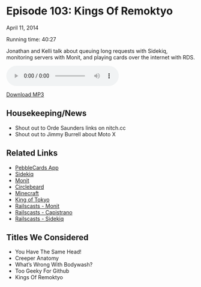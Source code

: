 Episode 103: Kings Of Remoktyo
====
April 11, 2014

Running time: 40:27

Jonathan and Kelli talk about queuing long requests with Sidekiq, monitoring servers with Monit, and playing cards over the internet with RDS.

<audio preload="auto" controls>
    <source src="https://s3.amazonaws.com/nitch/Episode_103_Kings_Of_Remoktyo.mp3" type="audio/mpeg" />
    <source src="https://s3.amazonaws.com/nitch/Episode_103_Kings_Of_Remoktyo.ogg" type="audio/ogg" />
    Your browser does not support HTML5 audio. Please download the episode using the link below.
</audio>

[Download MP3](https://s3.amazonaws.com/nitch/Episode_103_Kings_Of_Remoktyo.mp3 "Episode 103: Kings Of Remoktyo")

## Housekeeping/News

* Shout out to Orde Saunders links on nitch.cc
* Shout out to Jimmy Burrell about Moto X


## Related Links

* [PebbleCards App](http://keanulee.com/pebblecards/)
* [Sidekiq](http://sidekiq.org/)
* [Monit](http://mmonit.com/monit/)
* [Circlebeard](http://cdn-usa.gagbay.com/2012/07/circlebeard-119626.jpg)
* [Minecraft](https://minecraft.net/)
* [King of Tokyo](http://boardgamegeek.com/boardgame/70323/king-of-tokyo)
* [Railscasts - Monit](http://railscasts.com/episodes/375-monit)
* [Railscasts - Capistrano](http://railscasts.com/episodes/337-capistrano-recipes)
* [Railscasts - Sidekiq](http://railscasts.com/episodes/366-sidekiq)

## Titles We Considered

* You Have The Same Head!
* Creeper Anatomy
* What’s Wrong With Bodywash?
* Too Geeky For Github
* Kings Of Remoktyo
